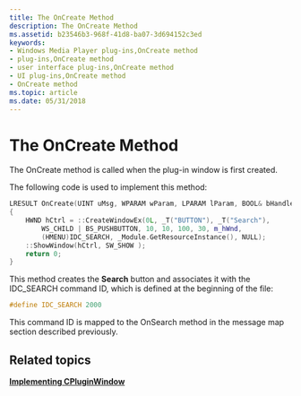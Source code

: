 ```yaml
---
title: The OnCreate Method
description: The OnCreate Method
ms.assetid: b23546b3-968f-41d8-ba07-3d694152c3ed
keywords:
- Windows Media Player plug-ins,OnCreate method
- plug-ins,OnCreate method
- user interface plug-ins,OnCreate method
- UI plug-ins,OnCreate method
- OnCreate method
ms.topic: article
ms.date: 05/31/2018
---
```


# The OnCreate Method

The OnCreate method is called when the plug-in window is first created.

The following code is used to implement this method:


```C++
LRESULT OnCreate(UINT uMsg, WPARAM wParam, LPARAM lParam, BOOL& bHandled)
{
    HWND hCtrl = ::CreateWindowEx(0L, _T("BUTTON"), _T("Search"),
        WS_CHILD | BS_PUSHBUTTON, 10, 10, 100, 30, m_hWnd, 
        (HMENU)IDC_SEARCH, _Module.GetResourceInstance(), NULL);
    ::ShowWindow(hCtrl, SW_SHOW );
    return 0;
}

```



This method creates the **Search** button and associates it with the IDC\_SEARCH command ID, which is defined at the beginning of the file:


```C++
#define IDC_SEARCH 2000

```



This command ID is mapped to the OnSearch method in the message map section described previously.

## Related topics

<dl> <dt>

[**Implementing CPluginWindow**](implementing-cpluginwindow.md)
</dt> </dl>

 

 




